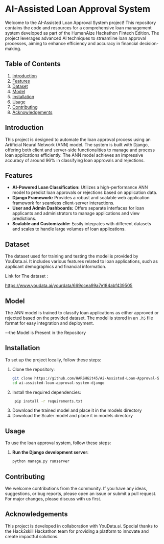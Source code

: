 # AI-Assisted Loan Approval System

Welcome to the AI-Assisted Loan Approval System project! This repository contains the code and resources for a comprehensive loan management system developed as part of the HumanAize Hackathon Fintech Edition. The project leverages advanced AI techniques to streamline loan approval processes, aiming to enhance efficiency and accuracy in financial decision-making.

## Table of Contents
1. [Introduction](#introduction)
2. [Features](#features)
3. [Dataset](#dataset)
4. [Model](#model)
5. [Installation](#installation)
6. [Usage](#usage)
7. [Contributing](#contributing)
8. [Acknowledgements](#acknowledgements)

## Introduction
This project is designed to automate the loan approval process using an Artificial Neural Network (ANN) model. The system is built with Django, offering both client and server-side functionalities to manage and process loan applications efficiently. The ANN model achieves an impressive accuracy of around 96% in classifying loan approvals and rejections.

## Features
- **AI-Powered Loan Classification:** Utilizes a high-performance ANN model to predict loan approvals or rejections based on application data.
- **Django Framework:** Provides a robust and scalable web application framework for seamless client-server interactions.
- **User and Admin Dashboards:** Offers separate interfaces for loan applicants and administrators to manage applications and view predictions.
- **Scalable and Customizable:** Easily integrates with different datasets and scales to handle large volumes of loan applications.

## Dataset
The dataset used for training and testing the model is provided by YouData.ai. It includes various features related to loan applications, such as applicant demographics and financial information.

Link for The dataset : 

https://www.youdata.ai/yourdata/669ccea99a7e184abf439505  

## Model
The ANN model is trained to classify loan applications as either approved or rejected based on the provided dataset. The model is stored in an `.h5` file format for easy integration and deployment.

--the Model is Present in the Repository

## Installation
To set up the project locally, follow these steps:

1. Clone the repository:
   ```bash
   git clone https://github.com/HARSHGit45/Ai-Assisted-Loan-Approval-System-Django
   cd ai-assisted-loan-approval-system-django
2. Install the required dependencies:
   ```bash
    pip install -r requirements.txt
3. Download the trained model and place it in the models directory
4. Download the Scaler model and place it in models directory

## Usage
To use the loan approval system, follow these steps:

1. **Run the Django development server:**
   ```bash
   python manage.py runserver

## Contributing
We welcome contributions from the community. If you have any ideas, suggestions, or bug reports, please open an issue or submit a pull request. For major changes, please discuss with us first.

## Acknowledgements
This project is developed in collaboration with YouData.ai. Special thanks to the Hack2skill Hackathon team for providing a platform to innovate and create impactful solutions.




  
